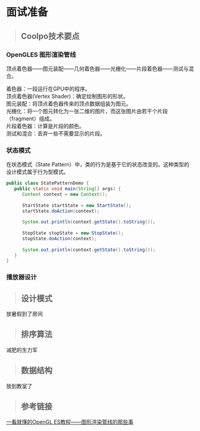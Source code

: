 # 面试准备

>## Coolpo技术要点

### OpenGLES 图形渲染管线

顶点着色器——图元装配——几何着色器——光栅化——片段着色器——测试与混合。  

着色器：一段运行在GPU中的程序。  
顶点着色器(Vertex Shader)：确定绘制图形的形状。  
图元装配：将顶点着色器传来的顶点数据组装为图元。  
光栅化：将一个图元转化为一张二维的图片，而这张图片由若干个片段（fragment）组成。  
片段着色器：计算是片段的颜色。  
测试和混合：丢弃一些不需要显示的片段。

### 状态模式

在状态模式（State Pattern）中，类的行为是基于它的状态改变的。这种类型的设计模式属于行为型模式。

```java
public class StatePatternDemo {
   public static void main(String[] args) {
      Context context = new Context();
 
      StartState startState = new StartState();
      startState.doAction(context);
 
      System.out.println(context.getState().toString());
 
      StopState stopState = new StopState();
      stopState.doAction(context);
 
      System.out.println(context.getState().toString());
   }
}
```

### 播放器设计

>## 设计模式

放暑假到了房间

>## 排序算法

减肥的生力军

>## 数据结构

放到教室了

>## 参考链接

[一看就懂的OpenGL ES教程——图形渲染管线的那些事](https://juejin.cn/post/7119135465302654984)